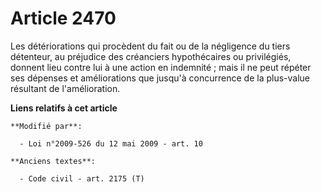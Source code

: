 # Article 2470

Les détériorations qui procèdent du fait ou de la négligence du tiers détenteur, au préjudice des créanciers hypothécaires ou
privilégiés, donnent lieu contre lui à une action en indemnité ; mais il ne peut répéter ses dépenses et améliorations que
jusqu'à concurrence de la plus-value résultant de l'amélioration.

**Liens relatifs à cet article**

	**Modifié par**:

	  - Loi n°2009-526 du 12 mai 2009 - art. 10

	**Anciens textes**:

	  - Code civil - art. 2175 (T)
